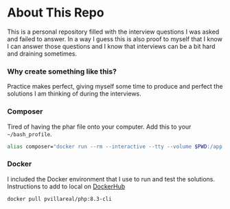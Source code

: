 # About This Repo
This is a personal repository filled with the interview questions I was asked and failed to answer.
In a way I guess this is also proof to myself that I know I can answer those questions and I know that interviews can be a bit hard and draining sometimes.

### Why create something like this?
Practice makes perfect, giving myself some time to produce and perfect the solutions I am thinking of during the interviews.

### Composer
Tired of having the phar file onto your computer. Add this to your `~/bash_profile`.
```bash
alias composer="docker run --rm --interactive --tty --volume $PWD:/app composer/composer"
```

### Docker
I included the Docker environment that I use to run and test the solutions. Instructions to add to local on [DockerHub](https://hub.docker.com/r/pvillareal/php)
```bash
docker pull pvillareal/php:8.3-cli
```

